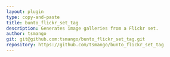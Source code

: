 ```yaml
---
layout: plugin
type: copy-and-paste
title: bunto_flickr_set_tag
description: Generates image galleries from a Flickr set.
author: tsmango
git: git@github.com:tsmango/bunto_flickr_set_tag.git
repository: https://github.com/tsmango/bunto_flickr_set_tag
---
```

